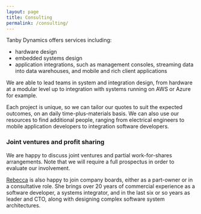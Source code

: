 ```yaml
---
layout: page
title: Consulting
permalink: /consulting/
---
```


Tanby Dynamics offers services including:

- hardware design
- embedded systems design
- application integrations, such as management consoles, streaming data into data warehouses, and mobile and rich client applications

We are able to lead teams in system and integration design, from hardware at a modular level up to integration with systems running on AWS or Azure for example.

Each project is unique, so we can tailor our quotes to suit the expected outcomes, on an daily time-plus-materials basis. We can also use our resources to find additional people, ranging from electrical engineers to mobile application developers to integration software developers.

### Joint ventures and profit sharing
We are happy to discuss joint ventures and partial work-for-shares arrangements. Note that we will require a full prospectus in order to evaluate our involvement.

[Rebecca](https://becdetat/about-me) is also happy to join company boards, either as a part-owner or in a consultative role. She brings over 20 years of commercial experience as a software developer, a systems integrator, and in the last six or so years as leader and CTO, along with designing complex software system architectures.



